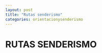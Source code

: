 ```yaml
---
layout: post
title: "Rutas senderismo"
categories: orientacionysenderismo
---
```


# RUTAS SENDERISMO

